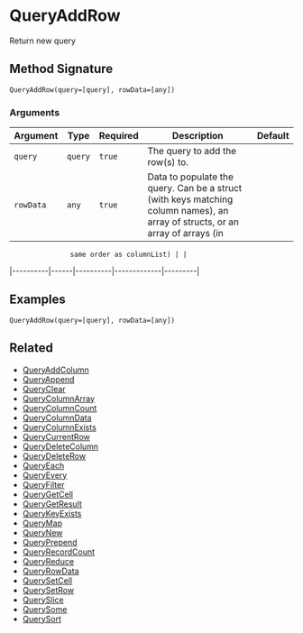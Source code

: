 # QueryAddRow

Return new query

## Method Signature

```
QueryAddRow(query=[query], rowData=[any])
```

### Arguments

| Argument  | Type    | Required | Description                                                                                                                   | Default |
| --------- | ------- | -------- | ----------------------------------------------------------------------------------------------------------------------------- | ------- |
| `query`   | `query` | `true`   | The query to add the row(s) to.                                                                                               |         |
| `rowData` | `any`   | `true`   | Data to populate the query. Can be a struct (with keys matching column names), an array of structs, or an array of arrays (in |         |

```
               same order as columnList) | |
```

\|----------|------|----------|-------------|---------|

## Examples

```
QueryAddRow(query=[query], rowData=[any])
```

## Related

* [QueryAddColumn](queryaddcolumn.md)
* [QueryAppend](queryappend.md)
* [QueryClear](queryclear.md)
* [QueryColumnArray](querycolumnarray.md)
* [QueryColumnCount](querycolumncount.md)
* [QueryColumnData](querycolumndata.md)
* [QueryColumnExists](querycolumnexists.md)
* [QueryCurrentRow](querycurrentrow.md)
* [QueryDeleteColumn](querydeletecolumn.md)
* [QueryDeleteRow](querydeleterow.md)
* [QueryEach](queryeach.md)
* [QueryEvery](queryevery.md)
* [QueryFilter](queryfilter.md)
* [QueryGetCell](querygetcell.md)
* [QueryGetResult](querygetresult.md)
* [QueryKeyExists](querykeyexists.md)
* [QueryMap](querymap.md)
* [QueryNew](querynew.md)
* [QueryPrepend](queryprepend.md)
* [QueryRecordCount](queryrecordcount.md)
* [QueryReduce](queryreduce.md)
* [QueryRowData](queryrowdata.md)
* [QuerySetCell](querysetcell.md)
* [QuerySetRow](querysetrow.md)
* [QuerySlice](queryslice.md)
* [QuerySome](querysome.md)
* [QuerySort](querysort.md)

